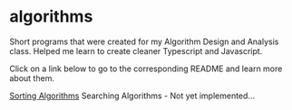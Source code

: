 # algorithms
Short programs that were created for my Algorithm Design and Analysis class. Helped me learn to create cleaner Typescript and Javascript.

Click on a link below to go to the corresponding README and learn more about them.

[Sorting Algorithms](https://github.com/RobertCrowdis/algorithms/blob/master/src/sorting/README-SORTS.md)
Searching Algorithms - Not yet implemented...
